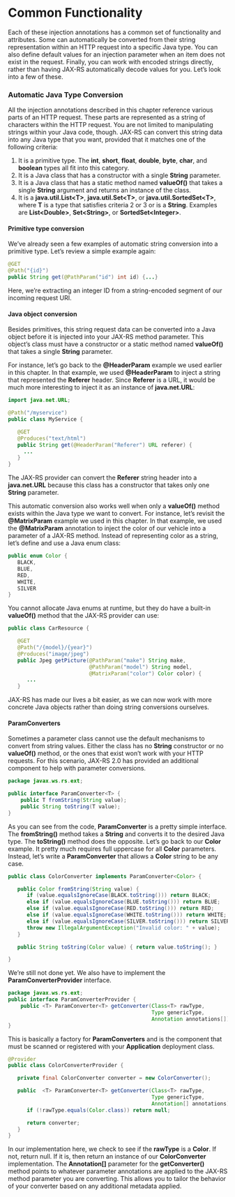 # Common Functionality


Each of these injection annotations has a common set of functionality and attributes. Some can automatically be converted from their string representation within an HTTP request into a specific Java type. You can also define default values for an injection parameter when an item does not exist in the request. Finally, you can work with encoded strings directly, rather than having JAX-RS automatically decode values for you. Let’s look into a few of these.


### Automatic Java Type Conversion


All the injection annotations described in this chapter reference various parts of an HTTP request. These parts are represented as a string of characters within the HTTP request. You are not limited to manipulating strings within your Java code, though. JAX-RS can convert this string data into any Java type that you want, provided that it matches one of the following criteria:


1. It is a primitive type. The **int**, **short**, **float**, **double**, **byte**, **char**, and **boolean** types all fit into this category. 
2. It is a Java class that has a constructor with a single **String** parameter. 
3. It is a Java class that has a static method named **valueOf()** that takes a single **String** argument and returns an instance of the class. 
4. It is a **java.util.List&lt;T&gt;**, **java.util.Set&lt;T&gt;**, or **java.util.SortedSet&lt;T&gt;**, where **T** is a type that satisfies criteria 2 or 3 or is a **String**. Examples are **List&lt;Double&gt;**, **Set&lt;String&gt;**, or **SortedSet&lt;Integer&gt;**. 


#### Primitive type conversion


We’ve already seen a few examples of automatic string conversion into a primitive type. Let’s review a simple example again:


```Java
@GET
@Path("{id}")
public String get(@PathParam("id") int id) {...}
```


Here, we’re extracting an integer ID from a string-encoded segment of our incoming request URI.


#### Java object conversion


Besides primitives, this string request data can be converted into a Java object before it is injected into your JAX-RS method parameter. This object’s class must have a constructor or a static method named **valueOf()** that takes a single **String** parameter.


For instance, let’s go back to the **@HeaderParam** example we used earlier in this chapter. In that example, we used **@HeaderParam** to inject a string that represented the **Referer** header. Since **Referer** is a URL, it would be much more interesting to inject it as an instance of **java.net.URL**:


```Java
import java.net.URL;

@Path("/myservice")
public class MyService {

   @GET
   @Produces("text/html")
   public String get(@HeaderParam("Referer") URL referer) {
     ...
   }
}
```


The JAX-RS provider can convert the **Referer** string header into a **java.net.URL** because this class has a constructor that takes only one **String** parameter.


This automatic conversion also works well when only a **valueOf()** method exists within the Java type we want to convert. For instance, let’s revisit the **@MatrixParam** example we used in this chapter. In that example, we used the **@MatrixParam** annotation to inject the color of our vehicle into a parameter of a JAX-RS method. Instead of representing color as a string, let’s define and use a Java enum class:


```Java
public enum Color {
   BLACK,
   BLUE,
   RED,
   WHITE,
   SILVER
}
```


You cannot allocate Java enums at runtime, but they do have a built-in **valueOf()** method that the JAX-RS provider can use:


```Java
public class CarResource {

   @GET
   @Path("/{model}/{year}")
   @Produces("image/jpeg")
   public Jpeg getPicture(@PathParam("make") String make,
                          @PathParam("model") String model,
                          @MatrixParam("color") Color color) {
      ...
   }
```

JAX-RS has made our lives a bit easier, as we can now work with more concrete Java objects rather than doing string conversions ourselves.


#### ParamConverters


Sometimes a parameter class cannot use the default mechanisms to convert from string values. Either the class has no **String** constructor or no **valueOf()** method, or the ones that exist won’t work with your HTTP requests. For this scenario, JAX-RS 2.0 has provided an additional component to help with parameter conversions.


```Java
package javax.ws.rs.ext;

public interface ParamConverter<T> {
    public T fromString(String value);
    public String toString(T value);
}
```


As you can see from the code, **ParamConverter** is a pretty simple interface. The **fromString()** method takes a **String** and converts it to the desired Java type. The **toString()** method does the opposite. Let’s go back to our **Color** example. It pretty much requires full uppercase for all **Color** parameters. Instead, let’s write a **ParamConverter** that allows a **Color** string to be any case.


```Java
public class ColorConverter implements ParamConverter<Color> {

   public Color fromString(String value) {
      if (value.equalsIgnoreCase(BLACK.toString())) return BLACK;
      else if (value.equalsIgnoreCase(BLUE.toString())) return BLUE;
      else if (value.equalsIgnoreCase(RED.toString())) return RED;
      else if (value.equalsIgnoreCase(WHITE.toString())) return WHITE;
      else if (value.equalsIgnoreCase(SILVER.toString())) return SILVER;
      throw new IllegalArgumentException("Invalid color: " + value);
   }

   public String toString(Color value) { return value.toString(); }

}
```


We’re still not done yet. We also have to implement the **ParamConverterProvider** interface.


```Java
package javax.ws.rs.ext;
public interface ParamConverterProvider {
    public <T> ParamConverter<T> getConverter(Class<T> rawType,
                                              Type genericType,
                                              Annotation annotations[]);
}
```


This is basically a factory for **ParamConverters** and is the component that must be scanned or registered with your **Application** deployment class.


```Java
@Provider
public class ColorConverterProvider {

   private final ColorConverter converter = new ColorConverter();

   public  <T> ParamConverter<T> getConverter(Class<T> rawType,
                                              Type genericType,
                                              Annotation[] annotations) {
      if (!rawType.equals(Color.class)) return null;

      return converter;
   }
}
```


In our implementation here, we check to see if the **rawType** is a **Color**. If not, return null. If it is, then return an instance of our **ColorConverter** implementation. The **Annotation[]** parameter for the **getConverter()** method points to whatever parameter annotations are applied to the JAX-RS method parameter you are converting. This allows you to tailor the behavior of your converter based on any additional metadata applied.





















